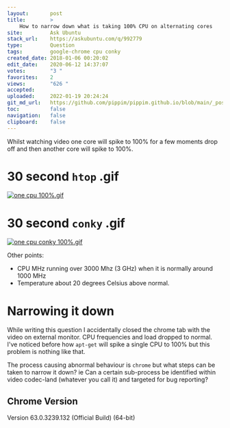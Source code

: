 ```yaml
---
layout:       post
title:        >
    How to narrow down what is taking 100% CPU on alternating cores
site:         Ask Ubuntu
stack_url:    https://askubuntu.com/q/992779
type:         Question
tags:         google-chrome cpu conky
created_date: 2018-01-06 00:20:02
edit_date:    2020-06-12 14:37:07
votes:        "3 "
favorites:    2
views:        "626 "
accepted:     
uploaded:     2022-01-19 20:24:24
git_md_url:   https://github.com/pippim/pippim.github.io/blob/main/_posts/2018/2018-01-06-How-to-narrow-down-what-is-taking-100^-CPU-on-alternating-cores.md
toc:          false
navigation:   false
clipboard:    false
---
```


Whilst watching video one core will spike to 100% for a few moments drop off and then another core will spike to 100%.

# 30 second `htop` .gif

[![one cpu 100%.gif][1]][1]

# 30 second `conky` .gif

[![one cpu conky 100%.gif][2]][2]

Other points:

- CPU MHz running over 3000 Mhz (3 GHz) when it is normally around 1000 MHz
- Temperature about 20 degrees Celsius above normal.

# Narrowing it down

While writing this question I accidentally closed the chrome tab with the video on external monitor. CPU frequencies and load dropped to normal. I've noticed before how `apt-get` will spike a single CPU to 100% but this problem is nothing like that.

The process causing abnormal behaviour is `chrome` but what steps can be taken to narrow it down? ie Can a certain sub-process be identified within video codec-land (whatever you call it) and targeted for bug reporting?

## Chrome Version

Version 63.0.3239.132 (Official Build) (64-bit)

  [1]: https://i.stack.imgur.com/XpTpk.gif
  [2]: https://i.stack.imgur.com/9u6nf.gif
